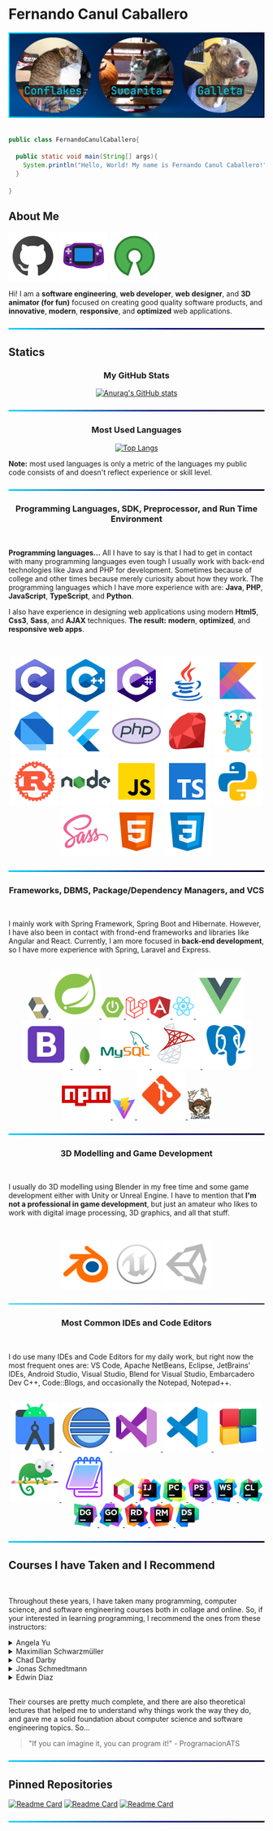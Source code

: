 # Fernando Canul Caballero

![BackGround](img/cover.png)


```java

public class FernandoCanulCaballero{

  public static void main(String[] args){
    System.println("Hello, World! My name is Fernando Canul Caballero!");
  }

}

```

## About Me

![GitHub](img/icons/icons8-github.svg)
![Open Source](img/icons/icons8-visual-game-boy.svg)
![Open Source](img/icons/icons8-open-source.svg)

Hi! I am a **software engineering**, **web developer**, **web designer**, and **3D animator (for fun)** focused on creating good quality software products, and **innovative**, **modern**, **responsive**, and **optimized** web applications.

![BackGround](img/Line.png)

## Statics

<div align=center>

### My GitHub Stats

[![Anurag's GitHub stats](https://github-readme-stats.vercel.app/api?username=elegidocodes&show_icons=true&theme=github_dark&bg_color=00000000&hide=prs&hide_border=true)](https://github.com/anuraghazra/github-readme-stats)

![BackGround](img/Line.png)

### Most Used Languages


[![Top Langs](https://github-readme-stats.vercel.app/api/top-langs/?username=elegidocodes&langs_count=10&layout=compact&theme=github_dark&bg_color=00000000&hide_border=true)](https://github.com/anuraghazra/github-readme-stats)

<div align=left>

**Note:** most used languages is only a metric of the languages my public code consists of and doesn't reflect experience or skill level.

</div>

![BackGround](img/Line.png)

### Programming Languages, SDK, Preprocessor, and Run Time Environment

<br>

<div align=left>

**Programming languages...** All I have to say is that I had to get in contact with many programming languages even tough I usually work with back-end technologies like Java and PHP for development. Sometimes because of college and other times because merely curiosity about how they work. The programming languages which I have more experience with are: **Java**, **PHP**, **JavaScript**, **TypeScript**, and **Python**.

I also have experience in designing web applications using modern **Html5**, **Css3**, **Sass**, and **AJAX** techniques. **The result:** **modern**, **optimized**, and **responsive web apps**.

</div>

<br>

![C](img/icons/icons8-c.svg)
![C++](img/icons/icons8-cpp.svg)
![C#](img/icons/icons8-c-sharp.svg)
![Java](img/icons/icons8-java.svg)
![Kotlin](img/icons/icons8-kotlin.svg)
![Dart](img/icons/icons8-dart.svg)
![Flutter](img/icons/icons8-flutter.svg)
![PHP](img/icons/icons8-php.svg)
![Ruby](img/icons/icons8-ruby.svg)
![Go](img/icons/icons8-golang.svg)
![Rust](img/icons/icons8-rust.svg)
![Node](img/icons/icons8-nodejs.svg)
![JavaScript](img/icons/icons8-javascript.svg)
![TypeScript](img/icons/icons8-typescript.svg)
![Python](img/icons/icons8-python.svg)
![Sass](img/icons/icons8-sass.svg)
![HTML5](img/icons/icons8-html-5.svg)
![CSS3](img/icons/icons8-css3.svg)

![BackGround](img/Line.png)

### Frameworks, DBMS, Package/Dependency Managers, and VCS

<br>

<div align=left>

I mainly work with Spring Framework, Spring Boot and Hibernate. However, I have also been in contact with frond-end frameworks and libraries like Angular and React. Currently, I am more focused in **back-end development**, so I have more experience with Spring, Laravel and Express. 

</div>

<br>

<a href="img/icons/hibernate-1.svg" target="_blank">
<img src="img/icons/hibernate-1.svg" width="40" height="auto">
</a>
<a href="img/icons/icons8-spring.svg" target="_blank">
<img src="img/icons/icons8-spring.svg">
</a>
<a href="img/icons/spring-boot.svg" target="_blank">
<img src="img/icons/spring-boot.svg" width="44" height="auto">
</a>
<a href="img/icons/laravel.svg" target="_blank">
<img src="img/icons/laravel.svg" width="42" height="auto">
</a>
<a href="img/icons/angular.svg" target="_blank">
<img src="img/icons/angular.svg" width="42" height="auto">
</a>
<a href="img/icons/react.svg" target="_blank">
<img src="img/icons/react.svg" width="42" height="auto">
</a>
<a href="img/icons/icons8-vue-js.svg" target="_blank">
<img src="img/icons/icons8-vue-js.svg">
</a>
<a href="img/icons/icons8-bootstrap.svg" target="_blank">
<img src="img/icons/icons8-bootstrap.svg">
</a>
<a href="img/icons/mongodb.svg" target="_blank">
<img src="img/icons/mongodb.svg" width="52" height="auto">
</a>
<a href="img/icons/icons8-mysql.svg" target="_blank">
<img src="img/icons/icons8-mysql.svg">
</a>
<a href="img/icons/icons8-microsoft-sql-server.svg" target="_blank">
<img src="img/icons/icons8-microsoft-sql-server.svg">
</a>
<a href="img/icons/icons8-postgresql.svg" target="_blank">
<img src="img/icons/icons8-postgresql.svg">
</a>
<a href="img/icons/icons8-npm.svg" target="_blank">
<img src="img/icons/icons8-npm.svg">
</a>
<a href="img/icons/vite.svg" target="_blank">
<img src="img/icons/vite.svg" width="44" height="auto">
</a>
<a href="img/icons/icons8-git.svg" target="_blank">
<img src="img/icons/icons8-git.svg">
</a>
<a href="img/icons/composer.svg" target="_blank">
<img src="img/icons/composer.svg" width="46" height="auto">
</a>

![BackGround](img/Line.png)

### 3D Modelling and Game Development

<br>

<div align=left>

I usually do 3D modelling using Blender in my free time and some game development either with Unity or Unreal Engine. I have to mention that **I'm not a professional in game development**, but just an amateur who likes to work with digital image processing, 3D graphics, and all that stuff. 

</div>

<br>

![Blender](img/icons/icons8-blender-3d.svg)
![Unreal Engine](img/icons/icons8-unreal-engine.svg)
![Unity](img/icons/icons8-unity.svg)

![BackGround](img/Line.png)

### Most Common IDEs and Code Editors

<br>

<div align=left>

I do use many IDEs and Code Editors for my daily work, but right now the most frequent ones are: VS Code, Apache NetBeans, Eclipse, JetBrains' IDEs, Android Studio, Visual Studio, Blend for Visual Studio, Embarcadero Dev C++, Code::Blogs, and occasionally the Notepad, Notepad++.  

</div>

<br>

<a href="img/icons/icons8-android-studio.svg" target="_blank">
<img src="img/icons/icons8-android-studio.svg">
</a>
<a href="img/icons/icons8-java-eclipse.svg" target="_blank">
<img src="img/icons/icons8-java-eclipse.svg">
</a>
<a href="img/icons/icons8-visual-studio.svg" target="_blank">
<img src="img/icons/icons8-visual-studio.svg">
</a>
<a href="img/icons/icons8-visual-studio-code-2019.svg" target="_blank">
<img src="img/icons/icons8-visual-studio-code-2019.svg">
</a>
<a href="img/icons/icons8-code-blocks.svg" target="_blank">
<img src="img/icons/icons8-code-blocks.svg">
</a>
<a href="img/icons/icons8-notepad++.svg" target="_blank">
<img src="img/icons/icons8-notepad++.svg">
</a>
<a href="img/icons/icons8-windows-notepad.svg" target="_blank">
<img src="img/icons/icons8-windows-notepad.svg">
</a>
<a href="img/icons/apache-netbeans.svg" target="_blank">
<img src="img/icons/apache-netbeans.svg" width="46" height="auto">
</a>
<a href="img/icons/idea.svg" target="_blank">
<img src="img/icons/idea.svg" width="46" height="auto">
</a>
<a href="img/icons/pycharm.svg" target="_blank">
<img src="img/icons/pycharm.svg" width="46" height="auto">
</a>
<a href="img/icons/phpstorm.svg" target="_blank">
<img src="img/icons/phpstorm.svg" width="46" height="auto">
</a>
<a href="img/icons/webstorm.svg" target="_blank">
<img src="img/icons/webstorm.svg" width="46" height="auto">
</a>
<a href="img/icons/clion.svg" target="_blank">
<img src="img/icons/clion.svg" width="46" height="auto">
</a>
<a href="img/icons/datagrip.svg" target="_blank">
<img src="img/icons/datagrip.svg" width="46" height="auto">
</a>
<a href="img/icons/goland.svg" target="_blank">
<img src="img/icons/goland.svg" width="46" height="auto">
</a>
<a href="img/icons/rider.svg" target="_blank">
<img src="img/icons/rider.svg" width="46" height="auto">
</a>
<a href="img/icons/rubymine.svg" target="_blank">
<img src="img/icons/rubymine.svg" width="46" height="auto">
</a>
<a href="img/icons/dataspell.svg" target="_blank">
<img src="img/icons/dataspell.svg" width="46" height="auto">
</a>

![BackGround](img/Line.png)

</div>

## Courses I have Taken and I Recommend

<br>

Throughout these years, I have taken many programming, computer science, and software engineering courses both in collage and online. So, if your interested in learning programming, I recommend the ones from these instructors:

<details><summary>Angela Yu</summary>

<br>

<a href="https://www.udemy.com/user/4b4368a3-b5c8-4529-aa65-2056ec31f37e/" target="_blank">Udemy Profile</a>

- 100 Days of Code: The Complete Python Pro Bootcamp for 2023
- The Complete Flutter Development Bootcamp with Dart
- The Complete 2023 Web Development Bootcamp

</details>

<!--******************************************************-->

<details><summary>Maximilian Schwarzmüller</summary>

<br>

<a href="https://www.udemy.com/user/maximilian-schwarzmuller/" target="_blank">Udemy Profile</a>

- Angular - The Complete Guide (2023 Edition)
- Understanding TypeScript - 2023 Edition

</details>

<!--******************************************************-->

<details><summary>Chad Darby</summary>

<br>

<a href="https://www.udemy.com/user/chaddarby2/" target="_blank">Udemy Profile</a>

- Spring & Hibernate for Beginners (includes Spring Boot)

</details>

<!--******************************************************-->

<details><summary>Jonas Schmedtmann</summary>

<br>

<a href="https://www.udemy.com/user/jonasschmedtmann/" target="_blank">Udemy Profile</a>

- Build Responsive Real-World Websites with HTML and CSS
- The Complete JavaScript Course 2023: From Zero to Expert!
- Advanced CSS and Sass: Flexbox, Grid, Animations and More!
- Node.js, Express, MongoDB & More: The Complete Bootcamp 2023

</details>

<!--******************************************************-->

<details><summary>Edwin Diaz</summary>

<br>

<a href="https://www.udemy.com/user/edwin166/" target="_blank">Udemy Profile</a>

- PHP for Beginners - Become a PHP Master - CMS Project
- PHP with Laravel for beginners - Become a Master in Laravel

</details>

<!--******************************************************-->

<br>

Their courses are pretty much complete, and there are also theoretical lectures that helped me to understand why things work the way they do, and gave me a solid foundation about computer science and software engineering topics. So...

> "If you can imagine it, you can program it!"   - ProgramacionATS

![BackGround](img/Line.png)

## Pinned Repositories

[![Readme Card](https://github-readme-stats.vercel.app/api/pin/?username=elegidocodes&repo=Spring-Hibernate-Course&show_owner=true)](https://github.com/elegidocodes/Spring-Hibernate-Course)
[![Readme Card](https://github-readme-stats.vercel.app/api/pin/?username=elegidocodes&repo=Node-Express-MongoDB-Course&show_owner=true)](https://github.com/elegidocodes/Node-Express-MongoDB-Course)
[![Readme Card](https://github-readme-stats.vercel.app/api/pin/?username=elegidocodes&repo=Portafolio&show_owner=true)](https://github.com/elegidocodes/Portafolio-Course)

![BackGround](img/Line.png)
